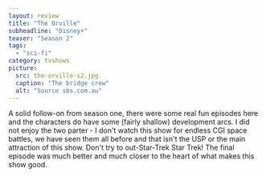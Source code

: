 ```yaml
---
layout: review
title: "The Orville"
subheadline: "Disney+"
teaser: "Season 2"
tags:
  - "sci-fi"
category: tvshows
picture:
  src: the-orville-s2.jpg
  caption: "The bridge crew"
  alt: "Source sbs.com.au"
---
```


A solid follow-on from season one, there were some real fun episodes here and the
characters do have some (fairly shallow) development arcs. I did not enjoy the
two parter - I don't watch this show for endless CGI space battles, we have
seen them all before and that isn't the USP or the main attraction of this show. Don't try to
out-Star-Trek Star Trek! The final episode was much better and much closer to the
heart of what makes this show good.
